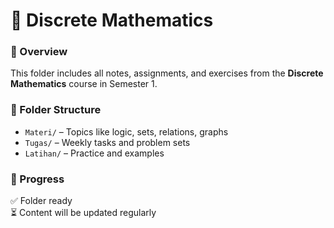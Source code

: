 # 🔢 Discrete Mathematics

### 🧾 Overview
This folder includes all notes, assignments, and exercises from the **Discrete Mathematics** course in Semester 1.

### 📂 Folder Structure
- `Materi/` – Topics like logic, sets, relations, graphs
- `Tugas/` – Weekly tasks and problem sets
- `Latihan/` – Practice and examples

### 📝 Progress
✅ Folder ready  
⏳ Content will be updated regularly
